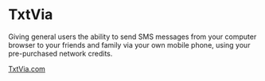 TxtVia
======
Giving general users the ability to send SMS messages from your computer browser to your friends and family via your own mobile phone, using your pre-purchased network credits.

[TxtVia.com](http://txtvia.com)